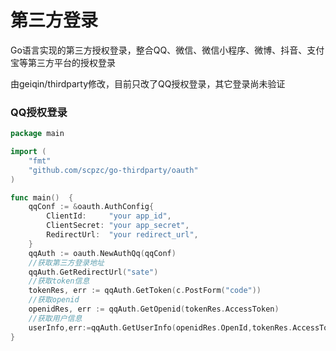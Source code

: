 # 第三方登录

 Go语言实现的第三方授权登录，整合QQ、微信、微信小程序、微博、抖音、支付宝等第三方平台的授权登录

由geiqin/thirdparty修改，目前只改了QQ授权登录，其它登录尚未验证

### QQ授权登录
```go
package main

import (
	"fmt"
	"github.com/scpzc/go-thirdparty/oauth"
)

func main()  {
    qqConf := &oauth.AuthConfig{
		ClientId:     "your app_id", 
		ClientSecret: "your app_secret", 
		RedirectUrl:  "your redirect_url", 
	}
	qqAuth := oauth.NewAuthQq(qqConf)
    //获取第三方登录地址
    qqAuth.GetRedirectUrl("sate") 
    //获取token信息
	tokenRes, err := qqAuth.GetToken(c.PostForm("code"))
    //获取openid
	openidRes, err := qqAuth.GetOpenid(tokenRes.AccessToken)
    //获取用户信息
    userInfo,err:=qqAuth.GetUserInfo(openidRes.OpenId,tokenRes.AccessToken)
}
```